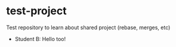 # test-project
Test repository to learn about shared project (rebase, merges, etc)

- Student B: Hello too!
